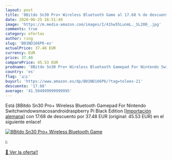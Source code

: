 ```yaml
---
layout: post
title: '8Bitdo Sn30 Pro+ Wireless Bluetooth Game al 17.68 % de descuento'
date: 2020-06-25 16:51:49
image: 'https://m.media-amazon.com/images/I/41hw55LunmL._SL200_.jpg'
comments: true
category: ofertas
author: ring
slug: 'B01ND166P6-es'
actualPrice: 37.48 EUR
currency: EUR
price: 37.48
comparePrice: 45.53 EUR
prodname: '8Bitdo Sn30 Pro+ Wireless Bluetooth Gamepad For Nintendo Switchwindowsmacosandroidraspberry Pi  Black Edition  [ [Importación alemana]'
country: 'es'
flag: '🇪🇸'
buyurl: 'https://www.amazon.es/dp/B01ND166P6/?tag=tolees-21'
descuento: '17.68'
average: '41.504999999999995'
---
```


Está [8Bitdo Sn30 Pro+ Wireless Bluetooth Gamepad For Nintendo Switchwindowsmacosandroidraspberry Pi  Black Edition  [ [Importación alemana]](https://www.amazon.es/dp/B01ND166P6/?tag=tolees-21) con 17.68 de descuento por 37.48 EUR (original: 45.53 EUR) en el siguiente enlace!

[![8Bitdo Sn30 Pro+ Wireless Bluetooth Game](https://m.media-amazon.com/images/I/41hw55LunmL._SL200_.jpg)](https://www.amazon.es/dp/B01ND166P6/?tag=tolees-21)

ℹ️:


[🛒 Ver la oferta!!](https://www.amazon.es/dp/B01ND166P6/?tag=tolees-21)
